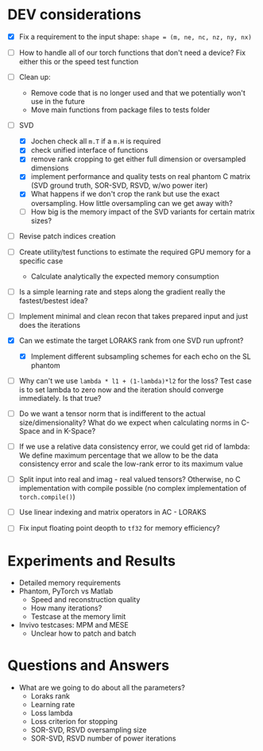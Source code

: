 # DEV considerations

- [x] Fix a requirement to the input shape: `shape = (m, ne, nc, nz, ny, nx)`
- [ ] How to handle all of our torch functions that don't need a device? Fix either this or the speed test function
- [ ] Clean up: 
  - Remove code that is no longer used and that we potentially won't use in the future
  - Move main functions from package files to tests folder
- [ ] SVD
  - [x] Jochen check all `m.T` if a `m.H` is required 
  - [x] check unified interface of functions
  - [x] remove rank cropping to get either full dimension or oversampled dimensions
  - [x] implement performance and quality tests on real phantom C matrix (SVD ground truth, SOR-SVD, RSVD, w/wo power iter)
  - [x] What happens if we don't crop the rank but use the exact oversampling. How little oversampling can we get away with?
  - [ ] How big is the memory impact of the SVD variants for certain matrix sizes?
- [ ] Revise patch indices creation
- [ ] Create utility/test functions to estimate the required GPU memory for a specific case
  - Calculate analytically the expected memory consumption
- [ ] Is a simple learning rate and steps along the gradient really the fastest/bestest idea?
- [ ] Implement minimal and clean recon that takes prepared input and just does the iterations
- [x] Can we estimate the target LORAKS rank from one SVD run upfront?
  - [x] Implement different subsampling schemes for each echo on the SL phantom
- [ ] Why can't we use `lambda * l1 + (1-lambda)*l2` for the loss? Test case is to set lambda to zero now and the iteration should converge immediately. Is that true?
- [ ] Do we want a tensor norm that is indifferent to the actual size/dimensionality? What do we expect when calculating norms in C-Space and in K-Space?
- [ ] If we use a relative data consistency error, we could get rid of lambda: We define maximum percentage that we allow to be the data consistency error and scale the low-rank error to its maximum value

- [ ] Split input into real and imag - real valued tensors? Otherwise, no C implementation with compile possible (no complex implementation of `torch.compile()`)
- [ ] Use linear indexing and matrix operators in AC - LORAKS
- [ ] Fix input floating point deopth to `tf32` for memory efficiency?

# Experiments and Results

- Detailed memory requirements
- Phantom, PyTorch vs Matlab
  - Speed and reconstruction quality
  - How many iterations?
  - Testcase at the memory limit
- Invivo testcases: MPM and MESE
  - Unclear how to patch and batch

# Questions and Answers

- What are we going to do about all the parameters?
  - Loraks rank
  - Learning rate
  - Loss lambda
  - Loss criterion for stopping
  - SOR-SVD, RSVD oversampling size
  - SOR-SVD, RSVD number of power iterations
